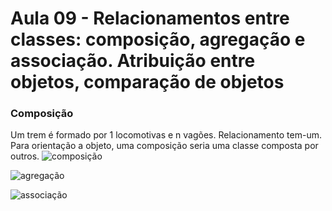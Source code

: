 # Aula 09 - Relacionamentos entre classes: composição, agregação e associação. Atribuição entre objetos, comparação de objetos

### Composição
Um trem é formado por 1 locomotivas e n vagões. Relacionamento tem-um.
Para orientação a objeto, uma composição seria uma classe composta por outros.
![composição](https://github.com/brunamota/POO/assets/66503956/ab2e5e19-1fd7-4375-bccd-88c9a35bc400)


![agregação](https://github.com/brunamota/POO/assets/66503956/23475506-fd40-4e08-985a-8e7e627d3727)

![associação](https://github.com/brunamota/POO/assets/66503956/7a6f5bf7-eb31-4ccc-baee-b6f8e50d2afa)

